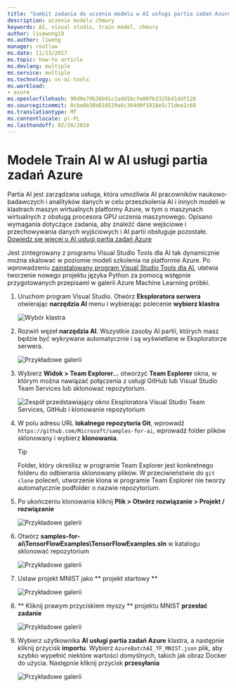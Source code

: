 ```yaml
---
title: "Sumbit zadania do uczenia modelu w AI usługi partia zadań Azure"
description: uczenie modelu chmury
keywords: AI, visual studio, train model, chmury
author: lisawong19
ms.author: liwong
manager: routlaw
ms.date: 11/13/2017
ms.topic: how-to article
ms.devlang: multiple
ms.service: multiple
ms.technology: vs-ai-tools
ms.workload:
- azure
ms.openlocfilehash: 90d0e7db36b91c2add1bcfe80fb3325bd1ddf126
ms.sourcegitcommit: 8cbe6b38b810529a6c364d0f1918e5c71dee2c68
ms.translationtype: MT
ms.contentlocale: pl-PL
ms.lasthandoff: 02/28/2018
---
```

# <a name="train-ai-models-in-azure-batch-ai"></a>Modele Train AI w AI usługi partia zadań Azure

Partia AI jest zarządzana usługa, która umożliwia AI pracowników naukowo-badawczych i analityków danych w celu przeszkolenia AI i innych modeli w klastrach maszyn wirtualnych platformy Azure, w tym o maszynach wirtualnych z obsługą procesora GPU uczenia maszynowego. Opisano wymagania dotyczące zadania, aby znaleźć dane wejściowe i przechowywania danych wyjściowych i AI partii obsługuje pozostałe. [Dowiedz się więcej o AI usługi partia zadań Azure](https://docs.microsoft.com/azure/batch-ai/overview)

Jest zintegrowany z programu Visual Studio Tools dla AI tak dynamicznie można skalować w poziomie modeli szkolenia na platformie Azure.  Po wprowadzeniu [zainstalowany program Visual Studio Tools dla AI](installation.md), ułatwia tworzenie nowego projektu języka Python za pomocą wstępnie przygotowanych przepisami w galerii Azure Machine Learning próbki.

1. Uruchom program Visual Studio. Otwórz **Eksploratora serwera** otwierając **narzędzia AI** menu i wybierając polecenie **wybierz klastra**

    ![Wybór klastra](media\train-model\select-cluster.png)


2. Rozwiń węzeł **narzędzia AI**. Wszystkie zasoby AI partii, których masz będzie być wykrywane automatycznie i są wyświetlane w Eksploratorze serwera.

    ![Przykładowe galerii](media\train-model\batchai.png)

3. Wybierz **Widok > Team Explorer...**  otworzyć **Team Explorer** okna, w którym można nawiązać połączenia z usługi GitHub lub Visual Studio Team Services lub sklonować repozytorium.

    ![Zespół przedstawiający okno Eksploratora Visual Studio Team Services, GitHub i klonowanie repozytorium](media\train-model\team-explorer.png)

4. W polu adresu URL **lokalnego repozytoria Git**, wprowadź `https://github.com/Microsoft/samples-for-ai`, wprowadź folder plików sklonowany i wybierz **klonowania**.

    > [!Tip]
    > Folder, który określisz w programie Team Explorer jest konkretnego folderu do odbierania sklonowany plików. W przeciwieństwie do `git clone` poleceń, utworzenie klona w programie Team Explorer nie tworzy automatycznie podfolder o nazwie repozytorium.

5. Po ukończeniu klonowania kliknij **Plik > Otwórz rozwiązanie > Projekt / rozwiązanie**

    ![Przykładowe galerii](media\train-model\open-solution.png)

5. Otwórz **samples-for-ai\TensorFlowExamples\TensorFlowExamples.sln** w katalogu sklonować repozytorium

    ![Przykładowe galerii](media\train-model\tensorflowexamples.png)

5. Ustaw projekt MNIST jako ** projekt startowy **

    ![Przykładowe galerii](media\train-model\mnist-startup.png)

1. ** Kliknij prawym przyciskiem myszy ** projektu MNIST **przesłać zadanie**

    ![Przykładowe galerii](media\train-model\submit-job.png)

1. Wybierz użytkownika **AI usługi partia zadań Azure** klastra, a następnie kliknij przycisk **importu**. Wybierz `AzureBatchAI_TF_MNIST.json` plik, aby szybko wypełnić niektóre wartości domyślnych, takich jak obraz Docker do użycia. Następnie kliknij przycisk **przesyłania**

    ![Przykładowe galerii](media\train-model\submit-batch.png)